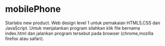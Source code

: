 # mobilePhone
Starlabs new product. Web design level 1 untuk pemakaian HTML5,CSS dan JavaScript.
Untuk menjalankan program silahkan klik file bernama index.html dan jalankan program tersebut pada browser (chrome,mozilla firefox atau safari).
